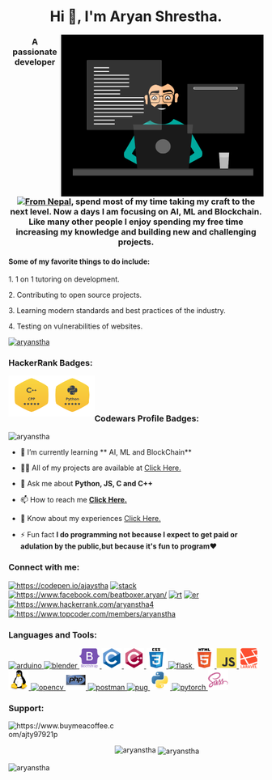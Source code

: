 <h1 align="center">Hi 👋, I'm Aryan Shrestha.</h1>

<img align="right" alt="GIF" src="https://github.com/Aryanstha/Aryanstha/blob/main/R.gif" width="400" height="320" />
<h3 align="center">A passionate developer <a href="#"><img title="From Nepal" src="https://img.shields.io/badge/From%20-Nepal-red?colorA=%23ff0000&colorB=%23301f5b&style=for-the-badge"></a>, spend most of my time taking my craft to the next level. Now a days I am focusing on AI, ML and Blockchain. Like many other people I enjoy spending my free time increasing my knowledge and building new and challenging projects.</h3>
<h4>Some of my favorite things to do include:</h4>
  <p> 1. 1 on 1 tutoring on development.</p>
  <p> 2. Contributing to open source projects.</p>
  <p> 3. Learning modern standards and best practices of the industry.</p>
  <p> 4. Testing on vulnerabilities of websites.</p>


<p align="left"> <a href="https://github.com/ryo-ma/github-profile-trophy"><img src="https://github-profile-trophy.vercel.app/?username=Aryanstha&theme=onedark&no-bg=true" alt="aryanstha" /></a> </p>

<h3 align="left">HackerRank Badges:</h3>
<p><img align="left" src="https://github.com/Aryanstha/Aryanstha/blob/main/bg.png?raw=true" height="80" width="170"/></p><br><br><br>



<h3 align="left">Codewars Profile Badges:</h3>
<p><img align="left" src="https://www.codewars.com/users/Aryanstha/badges/small" alt="aryanstha"/></p><br>



- 🌱 I’m currently learning ** AI, ML and BlockChain**

- 👨‍💻 All of my projects are available at <a href="https://github.com/Aryansth/">Click Here.</a>

- 💬 Ask me about **Python, JS, C and C++**

- 📫 How to reach me **<a href="mailto:ajty97921@gmail.com">Click Here.</a>**

- 📄 Know about my experiences <a href="https://aryanstha.github.io/">Click Here.</a>

- ⚡ Fun fact **I do programming not because I expect to get paid or adulation by the public,but because it's fun to program❤️**

<h3 align="left">Connect with me:</h3>
<p align="left">
<a href="https://codepen.io/https://codepen.io/ajaystha" target="blank"><img align="center" src="https://raw.githubusercontent.com/rahuldkjain/github-profile-readme-generator/master/src/images/icons/Social/codepen.svg" alt="https://codepen.io/ajaystha" height="30" width="40" /></a>
<a href="https://stackoverflow.com/users/stack" target="blank"><img align="center" src="https://raw.githubusercontent.com/rahuldkjain/github-profile-readme-generator/master/src/images/icons/Social/stack-overflow.svg" alt="stack" height="30" width="40" /></a>
<a href="https://fb.com/https://www.facebook.com/beatboxer.aryan/" target="blank"><img align="center" src="https://raw.githubusercontent.com/rahuldkjain/github-profile-readme-generator/master/src/images/icons/Social/facebook.svg" alt="https://www.facebook.com/beatboxer.aryan/" height="30" width="40" /></a>
<a href="https://www.youtube.com/c/rt" target="blank"><img align="center" src="https://raw.githubusercontent.com/rahuldkjain/github-profile-readme-generator/master/src/images/icons/Social/youtube.svg" alt="rt" height="30" width="40" /></a>
<a href="https://www.hackerrank.com/er" target="blank"><img align="center" src="https://raw.githubusercontent.com/rahuldkjain/github-profile-readme-generator/master/src/images/icons/Social/hackerrank.svg" alt="er" height="30" width="40" /></a>
<a href="https://www.hackerearth.com/https://www.hackerrank.com/aryanstha4" target="blank"><img align="center" src="https://raw.githubusercontent.com/rahuldkjain/github-profile-readme-generator/master/src/images/icons/Social/hackerearth.svg" alt="https://www.hackerrank.com/aryanstha4" height="30" width="40" /></a>
<a href="https://www.topcoder.com/members/https://www.topcoder.com/members/aryanstha" target="blank"><img align="center" src="https://raw.githubusercontent.com/rahuldkjain/github-profile-readme-generator/master/src/images/icons/Social/topcoder.svg" alt="https://www.topcoder.com/members/aryanstha" height="30" width="40" /></a> </p>

<h3 align="left">Languages and Tools:</h3>
<p align="left"> <a href="https://www.arduino.cc/" target="_blank" rel="noreferrer"> <img src="https://cdn.worldvectorlogo.com/logos/arduino-1.svg" alt="arduino" width="40" height="40"/> </a> <a href="https://www.blender.org/" target="_blank" rel="noreferrer"> <img src="https://download.blender.org/branding/community/blender_community_badge_white.svg" alt="blender" width="40" height="40"/> </a> <a href="https://getbootstrap.com" target="_blank" rel="noreferrer"> <img src="https://raw.githubusercontent.com/devicons/devicon/master/icons/bootstrap/bootstrap-plain-wordmark.svg" alt="bootstrap" width="40" height="40"/> </a> <a href="https://www.cprogramming.com/" target="_blank" rel="noreferrer"> <img src="https://raw.githubusercontent.com/devicons/devicon/master/icons/c/c-original.svg" alt="c" width="40" height="40"/> </a> <a href="https://www.w3schools.com/cpp/" target="_blank" rel="noreferrer"> <img src="https://raw.githubusercontent.com/devicons/devicon/master/icons/cplusplus/cplusplus-original.svg" alt="cplusplus" width="40" height="40"/> </a> <a href="https://www.w3schools.com/css/" target="_blank" rel="noreferrer"> <img src="https://raw.githubusercontent.com/devicons/devicon/master/icons/css3/css3-original-wordmark.svg" alt="css3" width="40" height="40"/> </a> <a href="https://flask.palletsprojects.com/" target="_blank" rel="noreferrer"> <img src="https://www.vectorlogo.zone/logos/pocoo_flask/pocoo_flask-icon.svg" alt="flask" width="40" height="40"/> </a> <a href="https://www.w3.org/html/" target="_blank" rel="noreferrer"> <img src="https://raw.githubusercontent.com/devicons/devicon/master/icons/html5/html5-original-wordmark.svg" alt="html5" width="40" height="40"/> </a> <a href="https://developer.mozilla.org/en-US/docs/Web/JavaScript" target="_blank" rel="noreferrer"> <img src="https://raw.githubusercontent.com/devicons/devicon/master/icons/javascript/javascript-original.svg" alt="javascript" width="40" height="40"/> </a> <a href="https://laravel.com/" target="_blank" rel="noreferrer"> <img src="https://raw.githubusercontent.com/devicons/devicon/master/icons/laravel/laravel-plain-wordmark.svg" alt="laravel" width="40" height="40"/> </a> <a href="https://www.linux.org/" target="_blank" rel="noreferrer"> <img src="https://raw.githubusercontent.com/devicons/devicon/master/icons/linux/linux-original.svg" alt="linux" width="40" height="40"/> </a> <a href="https://opencv.org/" target="_blank" rel="noreferrer"> <img src="https://www.vectorlogo.zone/logos/opencv/opencv-icon.svg" alt="opencv" width="40" height="40"/> </a> <a href="https://www.php.net" target="_blank" rel="noreferrer"> <img src="https://raw.githubusercontent.com/devicons/devicon/master/icons/php/php-original.svg" alt="php" width="40" height="40"/> </a> <a href="https://postman.com" target="_blank" rel="noreferrer"> <img src="https://www.vectorlogo.zone/logos/getpostman/getpostman-icon.svg" alt="postman" width="40" height="40"/> </a> <a href="https://pugjs.org" target="_blank" rel="noreferrer"> <img src="https://cdn.worldvectorlogo.com/logos/pug.svg" alt="pug" width="40" height="40"/> </a> <a href="https://www.python.org" target="_blank" rel="noreferrer"> <img src="https://raw.githubusercontent.com/devicons/devicon/master/icons/python/python-original.svg" alt="python" width="40" height="40"/> </a> <a href="https://pytorch.org/" target="_blank" rel="noreferrer"> <img src="https://www.vectorlogo.zone/logos/pytorch/pytorch-icon.svg" alt="pytorch" width="40" height="40"/> </a> <a href="https://sass-lang.com" target="_blank" rel="noreferrer"> <img src="https://raw.githubusercontent.com/devicons/devicon/master/icons/sass/sass-original.svg" alt="sass" width="40" height="40"/> </a> </p>

<h3 align="left">Support:</h3>
<p><a href="https://www.buymeacoffee.com/https://www.buymeacoffee.com/ajty97921p"> <img align="left" src="https://cdn.buymeacoffee.com/buttons/v2/default-yellow.png" height="50" width="210" alt="https://www.buymeacoffee.com/ajty97921p" /></a></p><br><br>

<p><img align="left" src="https://github-readme-stats.vercel.app/api/top-langs?username=aryanstha&show_icons=true&locale=en&layout=compact" alt="aryanstha" /></p>

<p>&nbsp;<img align="center" src="https://github-readme-stats.vercel.app/api?username=aryanstha&show_icons=true&locale=en" alt="aryanstha" /></p>

<p><img align="center" src="https://github-readme-streak-stats.herokuapp.com/?user=aryanstha&" alt="aryanstha" /></p>
  
